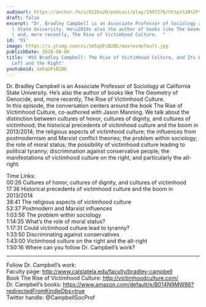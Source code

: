 ```yaml
---
audiourl: https://anchor.fm/s/822ba20/podcast/play/1997276/https%3A%2F%2Fd3ctxlq1ktw2nl.cloudfront.net%2Fproduction%2F2018-11-28%2F7649723-44100-2-1a84dbca955e3.m4a
draft: false
excerpt: "Dr. Bradley Campbell is an Associate Professor of Sociology at California\
  \ State University. He\u2019s also the author of books like The Geometry of Genocide,\
  \ and, more recently, The Rise of Victimhood Culture.  "
id: '55'
image: https://i.ytimg.com/vi/Sm5qUFsB2BE/maxresdefault.jpg
publishDate: 2018-08-06
title: '#55 Bradley Campbell: The Rise of Victimhood Culture, and Its Dangers on the
  Left and the Right'
youtubeid: Sm5qUFsB2BE
---
```

<div class="timelinks">

Dr. Bradley Campbell is an Associate Professor of Sociology at California State University. He’s also the author of books like The Geometry of Genocide, and, more recently, The Rise of Victimhood Culture.  
In this episode, the conversation centers around the book The Rise of Victimhood Culture, co-authored with Jason Manning. We talk about the distinction between cultures of honor, cultures of dignity, and cultures of victimhood; the historical precedents of victimhood culture and the boom in 2013/2014; the religious aspects of victimhood culture; the influences from postmodernism and Marxist conflict theories; the problem within sociology; the role of moral status; the possibility of victimhood culture leading to political tyranny; discrimination against conservative people; the manifestations of victimhood culture on the right, and particularly the alt-right.

Time Links:  
<time>00:26</time> Cultures of honor, cultures of dignity, and cultures of victimhood  
<time>17:36</time> Historical precedents of victimhood culture and the boom in 2013/2014  
<time>38:41</time> The religious aspects of victimhood culture  
<time>53:37</time> Postmodern and Marxist influences  
<time>1:03:56</time> The problem within sociology  
<time>1:14:35</time> What’s the role of moral status?  
<time>1:17:31</time> Could victimhood culture lead to tyranny?  
<time>1:33:50</time> Discriminating against conservatives  
<time>1:43:00</time> Victimhood culture on the right and the alt-right  
<time>1:50:16</time> Where can you follow Dr. Campbell’s work?

---

Follow Dr. Campbell’s work:  
Faculty page: http://www.calstatela.edu/faculty/bradley-campbell  
Book The Rise of Victimhood Culture: http://victimhoodculture.com/  
Dr. Campbell’s books: https://www.amazon.com/default/e/B014N9MW86?redirectedFromKindleDbs=true  
Twitter handle: @CampbellSocProf
</div>

